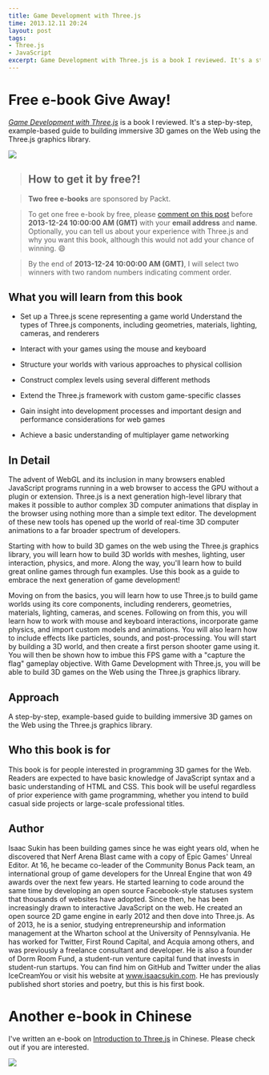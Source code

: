 ```yaml
---
title: Game Development with Three.js
time: 2013.12.11 20:24
layout: post
tags:
- Three.js
- JavaScript
excerpt: Game Development with Three.js is a book I reviewed. It's a step-by-step, example-based guide to building immersive 3D games on the Web using the Three.js graphics library.
---
```

# Free e-book Give Away!


<a href="http://www.packtpub.com/game-development-with-three-js/book?utm_source=Threejspackt.com&utm_medium=Threejspackt.com&utm_campaign=Threejspackt.com" target="_blank">*Game Development with Three.js*</a> is a book I reviewed. It's a step-by-step, example-based guide to building immersive 3D games on the Web using the Three.js graphics library.

<a href="http://www.packtpub.com/game-development-with-three-js/book?utm_source=Threejspackt.com&utm_medium=Threejspackt.com&utm_campaign=Threejspackt.com" target="_blank"><img src="{{ site.url }}/img/loading.gif" data-src="{{ site.url }}/img/post/2013-10-19-game-development-with-three-js-1.jpg" /></a>

> ## How to get it by free?!

> **Two free e-books** are sponsored by Packt.

> To get one free e-book by free, please <a href="#disqus_thread">comment on this post</a> before **2013-12-24 10:00:00 AM (GMT)** with your **email address** and **name**. Optionally, you can tell us about your experience with Three.js and why you want this book, although this would not add your chance of winning. :smile:

> By the end of **2013-12-24 10:00:00 AM (GMT)**, I will select two winners with two random numbers indicating comment order.

## What you will learn from this book

- Set up a Three.js scene representing a game world
Understand the types of Three.js components, including geometries, materials, lighting, cameras, and renderers

- Interact with your games using the mouse and keyboard

- Structure your worlds with various approaches to physical collision

- Construct complex levels using several different methods

- Extend the Three.js framework with custom game-specific classes

- Gain insight into development processes and important design and performance considerations for web games

- Achieve a basic understanding of multiplayer game networking

## In Detail

The advent of WebGL and its inclusion in many browsers enabled JavaScript programs running in a web browser to access the GPU without a plugin or extension. Three.js is a next generation high-level library that makes it possible to author complex 3D computer animations that display in the browser using nothing more than a simple text editor. The development of these new tools has opened up the world of real-time 3D computer animations to a far broader spectrum of developers.

Starting with how to build 3D games on the web using the Three.js graphics library, you will learn how to build 3D worlds with meshes, lighting, user interaction, physics, and more. Along the way, you'll learn how to build great online games through fun examples. Use this book as a guide to embrace the next generation of game development!

Moving on from the basics, you will learn how to use Three.js to build game worlds using its core components, including renderers, geometries, materials, lighting, cameras, and scenes. Following on from this, you will learn how to work with mouse and keyboard interactions, incorporate game physics, and import custom models and animations. You will also learn how to include effects like particles, sounds, and post-processing. You will start by building a 3D world, and then create a first person shooter game using it. You will then be shown how to imbue this FPS game with a "capture the flag" gameplay objective. With Game Development with Three.js, you will be able to build 3D games on the Web using the Three.js graphics library.

## Approach

A step-by-step, example-based guide to building immersive 3D games on the Web using the Three.js graphics library.

## Who this book is for

This book is for people interested in programming 3D games for the Web. Readers are expected to have basic knowledge of JavaScript syntax and a basic understanding of HTML and CSS. This book will be useful regardless of prior experience with game programming, whether you intend to build casual side projects or large-scale professional titles.

## Author

Isaac Sukin has been building games since he was eight years old, when he discovered that Nerf Arena Blast came with a copy of Epic Games' Unreal Editor. At 16, he became co-leader of the Community Bonus Pack team, an international group of game developers for the Unreal Engine that won 49 awards over the next few years. He started learning to code around the same time by developing an open source Facebook-style statuses system that thousands of websites have adopted. Since then, he has been increasingly drawn to interactive JavaScript on the web. He created an open source 2D game engine in early 2012 and then dove into Three.js. As of 2013, he is a senior, studying entrepreneurship and information management at the Wharton school at the University of Pennsylvania. He has worked for Twitter, First Round Capital, and Acquia among others, and was previously a freelance consultant and developer. He is also a founder of Dorm Room Fund, a student-run venture capital fund that invests in student-run startups. You can find him on GitHub and Twitter under the alias IceCreamYou or visit his website at www.isaacsukin.com. He has previously published short stories and poetry, but this is his first book.

# Another e-book in Chinese

I've written an e-book on <a href="http://www.ituring.com.cn/book/1272" target="_blank">Introduction to Three.js</a> in Chinese. Please check out if you are interested.

<a href="http://www.ituring.com.cn/book/1272" target="_blank"><img src="{{ site.url }}/img/loading.gif" data-src="{{ site.url }}/img/post/2013-10-19-game-development-with-three-js-2.jpg" /></a>
